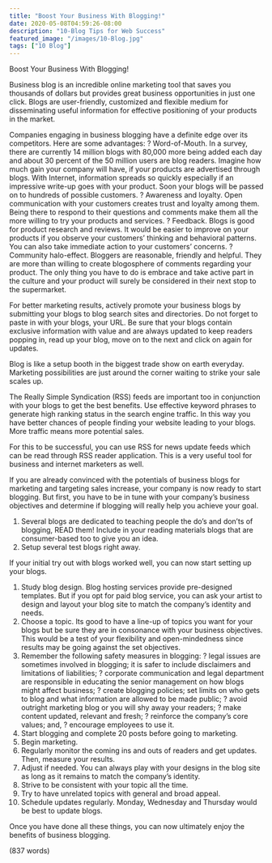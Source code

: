 ```yaml
---
title: "Boost Your Business With Blogging!"
date: 2020-05-08T04:59:26-08:00
description: "10-Blog Tips for Web Success"
featured_image: "/images/10-Blog.jpg"
tags: ["10 Blog"]
---
```


Boost Your Business With Blogging!


Business blog is an incredible online marketing tool that saves you thousands of dollars but provides great business opportunities in just one click. Blogs are user-friendly, customized and flexible medium for disseminating useful information for effective positioning of your products in the market.  


Companies engaging in business blogging have a definite edge over its competitors.  Here are some advantages:
?	Word-of-Mouth. In a survey, there are currently 14 million blogs with 80,000 more being added each day and about 30 percent of the 50 million users are blog readers. Imagine how much gain your company will have, if your products are advertised through blogs. With Internet, information spreads so quickly especially if an impressive write-up goes with your product. Soon your blogs will be passed on to hundreds of possible customers.
?	Awareness and loyalty.  Open communication with your customers creates trust and loyalty among them. Being there to respond to their questions and comments make them all the more willing to try your products and services.
?	Feedback. Blogs is good for product research and reviews. It would be easier to improve on your products if you observe your customers’ thinking and behavioral patterns. You can also take immediate action to your customers’ concerns.
?	Community halo-effect. Bloggers are reasonable, friendly and helpful. They are more than willing to create blogosphere of comments regarding your product. The only thing you have to do is embrace and take active part in the culture and your product will surely be considered in their next stop to the supermarket.


For better marketing results, actively promote your business blogs by submitting your blogs to blog search sites and directories. Do not forget to paste in with your blogs, your URL. Be sure that your blogs contain exclusive information with value and are always updated to keep readers popping in, read up your blog, move on to the next and click on again for updates.


Blog is like a setup booth in the biggest trade show on earth everyday. Marketing possibilities are just around the corner waiting to strike your sale scales up. 


The Really Simple Syndication (RSS) feeds are important too in conjunction with your blogs to get the best benefits. Use effective keyword phrases to generate high ranking status in the search engine traffic. In this way you have better chances of people finding your website leading to your blogs. More traffic means more potential sales. 


For this to be successful, you can use RSS for news update feeds which can be read through RSS reader application. This is a very useful tool for business and internet marketers as well.  


If you are already convinced with the potentials of business blogs for marketing and targeting sales increase, your company is now ready to start blogging. But first, you have to be in tune with your company’s business objectives and determine if blogging will really help you achieve your goal. 

1.	Several blogs are dedicated to teaching people the do’s and don’ts of blogging, READ them! Include in your reading materials blogs that are consumer-based too to give you an idea. 
2.	Setup several test blogs right away. 


If your initial try out with blogs worked well, you can now start setting up your blogs.

1.	Study blog design. Blog hosting services provide pre-designed templates. But if you opt for paid blog service, you can ask your artist to design and layout your blog site to match the company’s identity and needs.
2.	Choose a topic. Its good to have a line-up of topics you want for your blogs but be sure they are in consonance with your business objectives. This would be a test of your flexibility and open-mindedness since results may be going against the set objectives.
3.	Remember the following safety measures in blogging:
?	legal issues are sometimes involved in blogging; it is safer to include disclaimers and limitations of liabilities;
?	corporate communication and legal department are responsible in educating the senior management on how blogs might affect business;
?	create blogging policies; set limits on who gets to blog and what information are allowed to be made public;
?	avoid outright marketing blog or you will shy away your readers;
?	make content updated, relevant and fresh;
?	reinforce the company’s core values; and,
?	encourage employees to use it.
4.	Start blogging and complete 20 posts before going to marketing.
5.	Begin marketing.
6.	Regularly monitor the coming ins and outs of readers and get updates. Then, measure your results.
7.	Adjust if needed. You can always play with your designs in the blog site as long as it remains to match the company’s identity.
8.	Strive to be consistent with your topic all the time.
9.	Try to have unrelated topics with general and broad appeal.
10.	Schedule updates regularly. Monday, Wednesday and Thursday would be best to update blogs.


Once you have done all these things, you can now ultimately enjoy the benefits of business blogging.

(837 words)
 
   


